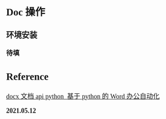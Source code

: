 <font size=4 face='楷体'>

## Doc 操作

### 环境安装

**待填**

## Reference

[docx 文档 api python\_基于 python 的 Word 办公自动化](https://blog.csdn.net/weixin_34209060/article/details/112369282)

**2021.05.12**
